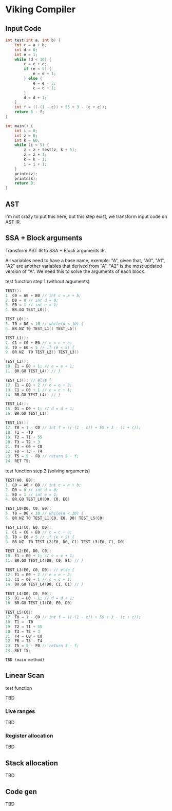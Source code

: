 # Viking Compiler

## Input Code

```c
int test(int a, int b) {
	int c = a + b;
	int d = 0;
	int e = 1;
	while (d < 10) {
		c = c + e;
		if (e < 5) {
			e = e + 1;
		} else {
			e = e + 2;
			c = c + 1;
		}
		d = d + 1;
	}
	int f = ((-(1 - c)) + 55 + 3 - (c + c));
	return 5 - f;
}

int main() {
	int i = 0;
	int z = 0;
	int k = 60;
	while (i < 5) {
		z = z + test(z, k + 5);
		z = z + 1;
		k = k - 1;
		i = i + 1;
	}
	printn(z);
	printn(k);
	return 0;
}
```

## AST

I'm not crazy to put this here, but this step exist, we transform input code on AST IR.

## SSA + Block arguments

Transform AST IR to SSA + Block arguments IR.

All variables need to have a base name, exemple: "A", given that, "A0", "A1", "A2" are another variables that derived from "A". "A2" is the most updated version of "A". We need this to solve the arguments of each block.

test function step 1 (without arguments)

```c
TEST():
1. C0 = A0 + B0 // int c = a + b;
2. D0 = 0 // int d = 0;
3. E0 = 1 // int e = 1;
4. BR.GO TEST_L0()

TEST_L0():
5. T0 = D0 < 10 // while(d < 10) {
6. BR.NZ T0 TEST_L1() TEST_L5()

TEST_L1():
7. C1 = C0 + E0 // c = c + e;
8. T0 = E0 < 5 // if (e < 5) {
9. BR.NZ  T0 TEST_L2() TEST_L3()

TEST_L2():
10. E1 = E0 + 1; // e = e + 1;
11. BR.GO TEST_L4() // }

TEST_L3(): // else {
12. E1 = E0 + 2 // e = e + 2;
13. C1 = C0 + 1 // c = c + 1;
14. BR.GO TEST_L4() // }

TEST_L4():
15. D1 = D0 + 1; // d = d + 1;
16. BR.GO TEST_L1()

TEST_L5():
17. T0 = 1 - C0 // int f = ((-(1 - c)) + 55 + 3 - (c + c));
18. T1 = -T0
19. T2 = T1 + 55
20. T3 = T2 + 3
21. T4 = C0 + C0
22. F0 = T3 - T4
23. T5 = 5 - F0 // return 5 - f;
24. RET T5;
```

test function step 2 (solving arguments)

```c
TEST(A0, B0):
1. C0 = A0 + B0 // int c = a + b;
2. D0 = 0 // int d = 0;
3. E0 = 1 // int e = 1;
4. BR.GO TEST_L0(D0, C0, E0)

TEST_L0(D0, C0, E0):
5. T0 = D0 < 10 // while(d < 10) {
6. BR.NZ T0 TEST_L1(C0, E0, D0) TEST_L5(C0)

TEST_L1(C0, E0, D0):
7. C1 = C0 + E0 // c = c + e;
8. T0 = E0 < 5 // if (e < 5) {
9. BR.NZ  T0 TEST_L2(E0, D0, C1) TEST_L3(E0, C1, D0)

TEST_L2(E0, D0, C0):
10. E1 = E0 + 1; // e = e + 1;
11. BR.GO TEST_L4(D0, C0, E1) // }

TEST_L3(E0, C0, D0): // else {
12. E1 = E0 + 2 // e = e + 2;
13. C1 = C0 + 1 // c = c + 1;
14. BR.GO TEST_L4(D0, C1, E1) // }

TEST_L4(D0, C0, E0):
15. D1 = D0 + 1; // d = d + 1;
16. BR.GO TEST_L1(C0, E0, D0)

TEST_L5(C0):
17. T0 = 1 - C0 // int f = ((-(1 - c)) + 55 + 3 - (c + c));
18. T1 = -T0
19. T2 = T1 + 55
20. T3 = T2 + 3
21. T4 = C0 + C0
22. F0 = T3 - T4
23. T5 = 5 - F0 // return 5 - f;
24. RET T5;
```

```
TBD (main method)
```

## Linear Scan

test function

TBD

### Live ranges

TBD

### Register allocation

TBD

## Stack allocation

TBD

## Code gen

TBD
